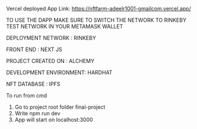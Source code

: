 Vercel deployed App Link:
https://nftfarm-adeelr1001-gmailcom.vercel.app/



TO USE THE DAPP MAKE SURE TO SWITCH THE NETWORK TO RINKEBY TEST NETWORK IN YOUR METAMASK WALLET

DEPLOYMENT NETWORK : RINKEBY

FRONT END : NEXT JS

PROJECT CREATED ON : ALCHEMY

DEVELOPMENT ENVIRONMENT: HARDHAT

NFT DATABASE : IPFS

To run from cmd
1) Go to project root folder final-project 
2) Write npm run dev
3) App will start on localhost:3000
